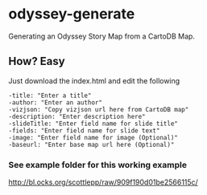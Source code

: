 # odyssey-generate
Generating an Odyssey Story Map from a CartoDB Map.

## How?  Easy
Just download the index.html and edit the following

``` 
-title: "Enter a title"
-author: "Enter an author"
-vizjson: "Copy vizjson url here from CartoDB map"
-description: "Enter description here"
-slideTitle: "Enter field name for slide title"
-fields: "Enter field name for slide text"
-image: "Enter field name for image (Optional)"
-baseurl: "Enter base map url here (Optional)"
``` 

### See example folder for this working example
http://bl.ocks.org/scottlepp/raw/909f190d01be2566115c/

